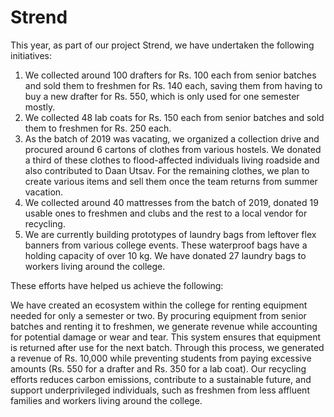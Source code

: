 # Strend
This year, as part of our project Strend, we have undertaken the following initiatives:

1. We collected around 100 drafters for Rs. 100 each from senior batches and sold them to freshmen for Rs. 140 each, saving them from having to buy a new drafter for Rs. 550, which is only used for one semester mostly.
2. We collected 48 lab coats for Rs. 150 each from senior batches and sold them to freshmen for Rs. 250 each.
3. As the batch of 2019 was vacating, we organized a collection drive and procured around 6 cartons of clothes from various hostels. We donated a third of these clothes to flood-affected individuals living roadside and also contributed to Daan Utsav. For the remaining clothes, we plan to create various items and sell them once the team returns from summer vacation.
4. We collected around 40 mattresses from the batch of 2019, donated 19 usable ones to freshmen and clubs and the rest to a local vendor for recycling.
5. We are currently building prototypes of laundry bags from leftover flex banners from various college events. These waterproof bags have a holding capacity of over 10 kg. We have donated 27 laundry bags to workers living around the college.

These efforts have helped us achieve the following:

We have created an ecosystem within the college for renting equipment needed for only a semester or two. By procuring equipment from senior batches and renting it to freshmen, we generate revenue while accounting for potential damage or wear and tear. This system ensures that equipment is returned after use for the next batch. Through this process, we generated a revenue of Rs. 10,000 while preventing students from paying excessive amounts (Rs. 550 for a drafter and Rs. 350 for a lab coat). Our recycling efforts reduces carbon emissions, contribute to a sustainable future, and support underprivileged individuals, such as freshmen from less affluent families and workers living around the college.


